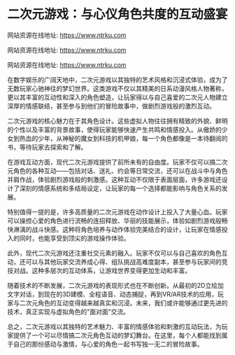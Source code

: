 # 二次元游戏：与心仪角色共度的互动盛宴

网站资源在线地址: https://www.ntrku.com 

网站资源在线地址: https://www.ntrku.com 

网站资源在线地址: https://www.ntrku.com

在数字娱乐的广阔天地中，二次元游戏以其独特的艺术风格和沉浸式体验，成为了无数玩家心驰神往的梦幻世界。这类游戏不仅以其精美的日系动漫风格人物著称，更以其丰富的互动性和深入的角色塑造，让玩家得以与自己喜爱的二次元人物建立深厚的情感联结，甚至参与到他们的冒险故事中，做剧烈游戏般的激烈互动。

二次元游戏的核心魅力在于其角色设计。这些虚拟人物往往拥有精致的外貌、鲜明的个性以及丰富的背景故事，使得玩家能够快速产生共鸣和情感投入。从傲娇的少女到热血的少年，从神秘的魔女到科技的机甲娘，每一个角色都像是一本待翻阅的书，等待玩家去探索和了解。

在游戏互动方面，现代二次元游戏提供了前所未有的自由度。玩家不仅可以搞二次元角色的各种互动——包括对话、送礼、约会等日常交流，还可以在战斗中与角色并肩作战，体验剧烈游戏般的刺激感。这种互动不仅限于表面层面，许多游戏还设计了深刻的情感系统和多结局设定，让玩家的每一个选择都能影响与角色关系的发展。

特别值得一提的是，许多高质量的二次元游戏在动作设计上投入了大量心血。玩家可以操控心爱的角色进行流畅的连招释放、华丽的技能展示，体验如剧烈游戏般畅快淋漓的战斗快感。这种将角色培养与动作体验完美结合的设计，让玩家在情感投入的同时，也能享受到顶尖的游戏操作体验。

此外，现代二次元游戏还注重社交元素的融入。玩家不仅可以与自己喜欢的角色互动，还可以与其他玩家交流养成心得、组队挑战高难度副本，甚至参与玩家间的竞技对战。这种多层次的互动体系，让游戏世界变得更加生动和丰富。

随着技术的不断发展，二次元游戏的表现形式也在不断创新。从最初的2D立绘加文字对话，到现在的3D建模、全程语音、动态捕捉，再到VR/AR技术的应用，玩家与二次元角色的互动变得越来越真实和沉浸。未来，我们或许能够通过更先进的技术，真正实现与虚拟角色的"面对面"交流。

总之，二次元游戏以其独特的艺术魅力、丰富的情感体验和刺激的互动玩法，为玩家提供了一个可以尽情搞二次元角色互动的梦幻舞台。在这里，每个人都能找到属于自己的那份感动与激情，与心爱的角色一起书写独一无二的冒险故事。
